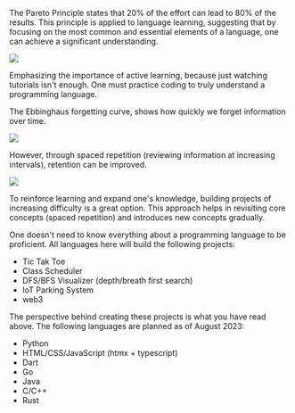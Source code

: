 The Pareto Principle states that 20% of the effort can lead to 80% of the results. This principle is applied to language learning, suggesting that by focusing on the most common and essential elements of a language, one can achieve a significant understanding.

![](https://public-media.interaction-design.org/images/uploads/3e73237aee0f3ab62659f9d582bc7bfd.jpg)

Emphasizing the importance of active learning, because just watching tutorials isn't enough. One must practice coding to truly understand a programming language.


The Ebbinghaus forgetting curve, shows how quickly we forget information over time.

![](https://www.growthengineering.co.uk/wp-content/uploads/2016/11/the-forgetting-curve.png)

However, through spaced repetition (reviewing information at increasing intervals), retention can be improved.

![](https://www.growthengineering.co.uk/wp-content/uploads/2016/09/combating-the-forgetting-curve.png)

To reinforce learning and expand one's knowledge, building projects of increasing difficulty is a great option. This approach helps in revisiting core concepts (spaced repetition) and introduces new concepts gradually.

One doesn't need to know everything about a programming language to be proficient. All languages here will build the following projects:
- Tic Tak Toe
- Class Scheduler
- DFS/BFS Visualizer (depth/breath first search)
- IoT Parking System
- web3

The perspective behind creating these projects is what you have read above. The following languages are planned as of August 2023:
- Python
- HTML/CSS/JavaScript (htmx + typescript)
- Dart
- Go
- Java
- C/C++
- Rust

